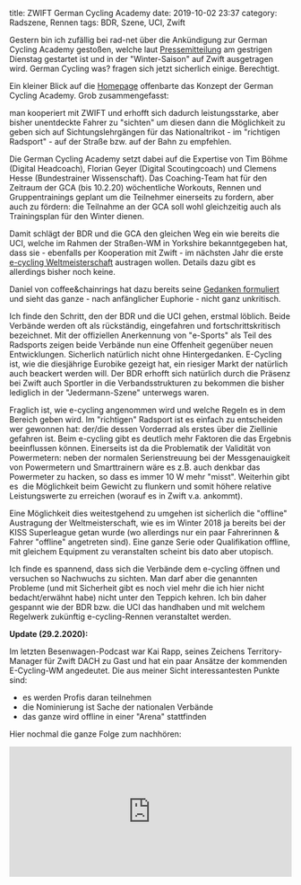 title: ZWIFT German Cycling Academy
date: 2019-10-02 23:37
category: Radszene, Rennen
tags: BDR, Szene, UCI, Zwift

Gestern bin ich zufällig bei rad-net über die Ankündigung zur German Cycling Academy gestoßen, welche laut [Pressemitteilung](https://www.rad-net.de/ajax.aspx/content/0eb97bac-2d7c-42fc-aa79-50f2669d81f8.html) am gestrigen Dienstag gestartet ist und in der "Winter-Saison" auf Zwift ausgetragen wird.
German Cycling was? fragen sich jetzt sicherlich einige. Berechtigt.

Ein kleiner Blick auf die [Homepage](https://www.germancyclingacademy.de/) offenbarte das Konzept der German Cycling Academy. Grob zusammengefasst:

man kooperiert mit ZWIFT und erhofft sich dadurch leistungsstarke, aber bisher unentdeckte Fahrer zu "sichten" um diesen dann die Möglichkeit zu geben sich auf Sichtungslehrgängen für das Nationaltrikot - im "richtigen Radsport" - auf der Straße bzw. auf der Bahn zu empfehlen.

Die German Cycling Academy setzt dabei auf die Expertise von Tim Böhme (Digital Headcoach), Florian Geyer (Digital Scoutingcoach) und Clemens Hesse (Bundestrainer Wissenschaft). Das Coaching-Team hat für den Zeitraum der GCA (bis 10.2.20) wöchentliche Workouts, Rennen und Gruppentrainings geplant um die Teilnehmer einerseits zu fordern, aber auch zu fördern: die Teilnahme an der GCA soll wohl gleichzeitig auch als Trainingsplan für den Winter dienen.

Damit schlägt der BDR und die GCA den gleichen Weg ein wie bereits die UCI, welche im Rahmen der Straßen-WM in Yorkshire bekanntgegeben hat, dass sie - ebenfalls per Kooperation mit Zwift - im nächsten Jahr die erste [e-cycling Weltmeisterschaft](https://zwiftinsider.com/zwift-2020-uci-wc-announcement/) austragen wollen. Details dazu gibt es allerdings bisher noch keine.

Daniel von coffee&chainrings hat dazu bereits seine [Gedanken formuliert](https://www.coffeeandchainrings.de/2019/10/uci-cycling-e-sports-weltmeisterschaft-2020/) und sieht das ganze - nach anfänglicher Euphorie - nicht ganz unkritisch.

Ich finde den Schritt, den der BDR und die UCI gehen, erstmal löblich. Beide Verbände werden oft als rückständig, eingefahren und fortschrittskritisch bezeichnet. Mit der offiziellen Anerkennung von "e-Sports" als Teil des Radsports zeigen beide Verbände nun eine Offenheit gegenüber neuen Entwicklungen. Sicherlich natürlich nicht ohne Hintergedanken. E-Cycling ist, wie die diesjährige Eurobike gezeigt hat, ein riesiger Markt der natürlich auch beackert werden will. Der BDR erhofft sich natürlich durch die Präsenz bei Zwift auch Sportler in die Verbandsstrukturen zu bekommen die bisher lediglich in der "Jedermann-Szene" unterwegs waren.

Fraglich ist, wie e-cycling angenommen wird und welche Regeln es in dem Bereich geben wird. Im "richtigen" Radsport ist es einfach zu entscheiden wer gewonnen hat: der/die dessen Vorderrad als erstes über die Ziellinie gefahren ist. Beim e-cycling gibt es deutlich mehr Faktoren die das Ergebnis beeinflussen können. Einerseits ist da die Problematik der Validität von Powermetern: neben der normalen Serienstreuung bei der Messgenauigkeit von Powermetern und Smarttrainern wäre es z.B. auch denkbar das Powermeter zu hacken, so dass es immer 10 W mehr "misst". Weiterhin gibt es  die Möglichkeit beim Gewicht zu flunkern und somit höhere relative Leistungswerte zu erreichen (worauf es in Zwift v.a. ankommt).

Eine Möglichkeit dies weitestgehend zu umgehen ist sicherlich die "offline" Austragung der Weltmeisterschaft, wie es im Winter 2018 ja bereits bei der KISS Superleague getan wurde (wo allerdings nur ein paar Fahrerinnen & Fahrer "offline" angetreten sind). Eine ganze Serie oder Qualifikation offline, mit gleichem Equipment zu veranstalten scheint bis dato aber utopisch.

Ich finde es spannend, dass sich die Verbände dem e-cycling öffnen und versuchen so Nachwuchs zu sichten. Man darf aber die genannten Probleme (und mit Sicherheit gibt es noch viel mehr die ich hier nicht bedacht/erwähnt habe) nicht unter den Teppich kehren. Ich bin daher gespannt wie der BDR bzw. die UCI das handhaben und mit welchem Regelwerk zukünftig e-cycling-Rennen veranstaltet werden.

**Update (29.2.2020):**

Im letzten Besenwagen-Podcast war Kai Rapp, seines Zeichens Territory-Manager für Zwift DACH zu Gast und hat ein paar Ansätze der kommenden E-Cycling-WM angedeutet. Die aus meiner Sicht interessantesten Punkte sind:

*  es werden Profis daran teilnehmen
*  die Nominierung ist Sache der nationalen Verbände
*  das ganze wird offline in einer "Arena" stattfinden

Hier nochmal die ganze Folge zum nachhören:

<iframe src="https://open.spotify.com/embed-podcast/episode/1zXIplriB5D2tJGq457FId" width="100%" height="232" frameborder="0" allowtransparency="true" allow="encrypted-media"></iframe>